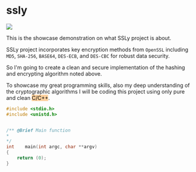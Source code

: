 # ssly

<img src="images/ssl.png" />

This is the showcase demonstration on what SSLy project is about.

SSLy project incorporates key encryption methods from `OpenSSL` including `MD5`, `SHA-256`, `BASE64`, `DES-ECB`, and `DES-CBC` for robust data security.

So I'm going to create a clean and secure implementation of the hashing and encrypting algorithm noted above.

To showcase my great programming skills, also my deep understanding of the cryptographic algorithms I will be coding this project using only pure and clean <mark style="background: #FFB86CA6;">C/C++</mark>.


```C
#include <stdio.h>
#include <unistd.h>


/** @Brief Main function
*
*/
int    main(int argc, char **argv)
{
	return (0);
}
```



